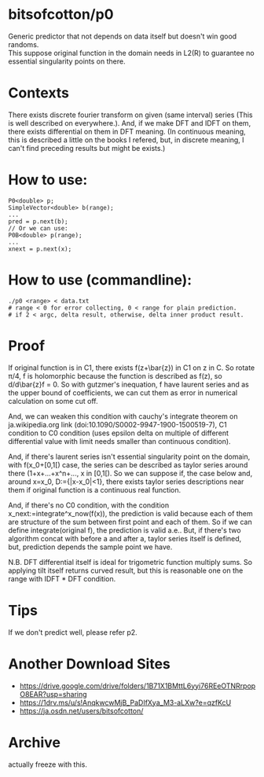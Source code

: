 # bitsofcotton/p0
Generic predictor that not depends on data itself but doesn't win good randoms.  
This suppose original function in the domain needs in L2(R) to guarantee no essential singularity points on there.

# Contexts
There exists discrete fourier transform on given (same interval) series (This is well described on everywhere.).
And, if we make DFT and IDFT on them, there exists differential on them in DFT meaning.
(In continuous meaning, this is described a little on the books I refered,
 but, in discrete meaning, I can't find preceding results but might be exists.)

# How to use:
    P0<double> p;
    SimpleVector<double> b(range);
    ...
    pred = p.next(b);
    // Or we can use:
    P0B<double> p(range);
    ...
    xnext = p.next(x);

# How to use (commandline):
    ./p0 <range> < data.txt
    # range < 0 for error collecting, 0 < range for plain prediction.
    # if 2 < argc, delta result, otherwise, delta inner product result.

# Proof
If original function is in C1, there exists f(z+\bar{z}) in C1 on z in C.
So rotate &pi;/4, f is holomorphic because the function is described as f(z), so d/d\bar{z}f = 0.
So with gutzmer's inequation, f have laurent series and as the upper bound of coefficients,
we can cut them as error in numerical calculation on some cut off.  

And, we can weaken this condition with cauchy's integrate theorem on ja.wikipedia.org link (doi:10.1090/S0002-9947-1900-1500519-7), C1 condition to C0 condition (uses epsilon delta on multiple of different differential value with limit needs smaller than continuous condition).

And, if there's laurent series isn't essential singularity point on the domain, with f(x_0+\[0,1\[) case, the series can be described as taylor series around there (1+x+...+x^n+..., x in \[0,1\[). So we can suppose if, the case below and, around x=x_0, D:={|x-x_0|<1}, there exists taylor series descriptions near them if original function is a continuous real function.

And, if there's no C0 condition, with the condition x_next:=integrate^x_now(f(x)), the prediction is valid because each of them are structure of the sum between first point and each of them. So if we can define integrate(original f), the prediction is valid a.e.. But, if there's two algorithm concat with before a and after a, taylor series itself is defined, but, prediction depends the sample point we have.

N.B. DFT differential itself is ideal for trigometric function multiply sums. So applying tilt itself returns curved result, but this is reasonable one on the range with IDFT * DFT condition.

# Tips
If we don't predict well, please refer p2.

# Another Download Sites
* https://drive.google.com/drive/folders/1B71X1BMttL6yyi76REeOTNRrpopO8EAR?usp=sharing
* https://1drv.ms/u/s!AnqkwcwMjB_PaDIfXya_M3-aLXw?e=qzfKcU
* https://ja.osdn.net/users/bitsofcotton/

# Archive
actually freeze with this.
